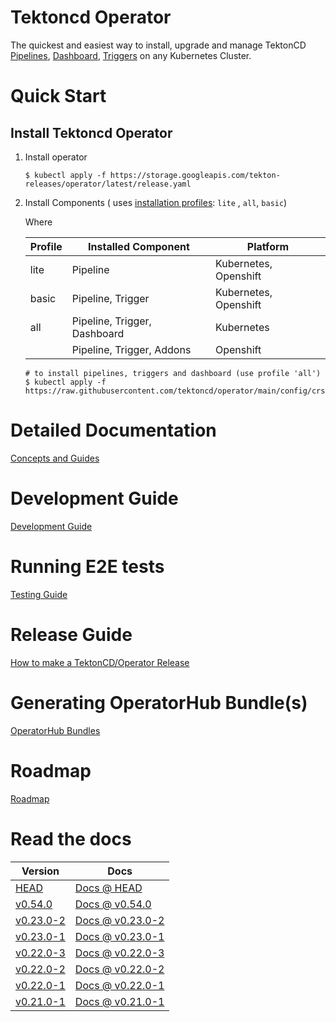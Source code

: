 # Tektoncd Operator

The quickest and easiest way to install, upgrade and manage TektonCD [Pipelines](https://github.com/tektoncd/pipeline),
[Dashboard](https://github.com/tektoncd/dashboard), [Triggers](https://github.com/tektoncd/triggers)
on any Kubernetes Cluster.

# Quick Start

## Install Tektoncd Operator

1. Install operator
    ```
    $ kubectl apply -f https://storage.googleapis.com/tekton-releases/operator/latest/release.yaml
    ```
2. Install Components (
   uses [installation profiles](https://github.com/tektoncd/operator/tree/main/config/crs/kubernetes/config): `lite`
   , `all`, `basic`)

   Where

   | Profile | Installed Component | Platform |
   |---------|---------------------|----------|
   | lite | Pipeline | Kubernetes, Openshift |
   | basic | Pipeline, Trigger | Kubernetes, Openshift |
   | all | Pipeline, Trigger, Dashboard | Kubernetes |
   |  | Pipeline, Trigger, Addons | Openshift |

    ```
    # to install pipelines, triggers and dashboard (use profile 'all')
    $ kubectl apply -f https://raw.githubusercontent.com/tektoncd/operator/main/config/crs/kubernetes/config/all/operator_v1alpha1_config_cr.yaml
    ```

# Detailed Documentation

[Concepts and Guides](docs/README.md)

# Development Guide

[Development Guide](docs/README.md)

# Running E2E tests

[Testing Guide](test/README.md)

# Release Guide

[How to make a TektonCD/Operator Release](tekton/README.md)

# Generating OperatorHub Bundle(s)

[OperatorHub Bundles](operatorhub/README.md)

# Roadmap

[Roadmap](./ROADMAP.md)

# Read the docs

| Version                                                                  | Docs                                                                         |
|--------------------------------------------------------------------------|------------------------------------------------------------------------------|
| [HEAD](/README.md)                                                       | [Docs @ HEAD](/docs/README.md)                                               |
| [v0.54.0](https://github.com/tektoncd/operator/releases/tag/v0.54.0)     | [Docs @ v0.54.0](https://github.com/tektoncd/operator/tree/v0.54.0/docs)     | [Examples @ v0.22.0](https://github.com/tektoncd/pipeline/tree/v0.54.0/examples#examples) |
| [v0.23.0-2](https://github.com/tektoncd/operator/releases/tag/v0.23.0-2) | [Docs @ v0.23.0-2](https://github.com/tektoncd/operator/tree/v0.23.0-2/docs) | [Examples @ v0.22.0](https://github.com/tektoncd/pipeline/tree/v0.23.0-2/examples#examples) |
| [v0.23.0-1](https://github.com/tektoncd/operator/releases/tag/v0.23.0-1) | [Docs @ v0.23.0-1](https://github.com/tektoncd/operator/tree/v0.23.0-1/docs) | [Examples @ v0.22.0](https://github.com/tektoncd/pipeline/tree/v0.23.0-1/examples#examples) |
| [v0.22.0-3](https://github.com/tektoncd/operator/releases/tag/v0.22.0-3) | [Docs @ v0.22.0-3](https://github.com/tektoncd/operator/tree/v0.22.0-3/docs) | [Examples @ v0.22.0](https://github.com/tektoncd/pipeline/tree/v0.22.0-3/examples#examples) |
| [v0.22.0-2](https://github.com/tektoncd/operator/releases/tag/v0.22.0-2) | [Docs @ v0.22.0-2](https://github.com/tektoncd/operator/tree/v0.22.0-2/docs) | [Examples @ v0.22.0](https://github.com/tektoncd/pipeline/tree/v0.22.0-2/examples#examples) |
| [v0.22.0-1](https://github.com/tektoncd/operator/releases/tag/v0.22.0-1) | [Docs @ v0.22.0-1](https://github.com/tektoncd/operator/tree/v0.22.0-1/docs) | [Examples @ v0.22.0](https://github.com/tektoncd/pipeline/tree/v0.22.0-1/examples#examples) |
| [v0.21.0-1](https://github.com/tektoncd/operator/releases/tag/v0.21.0-1) | [Docs @ v0.21.0-1](https://github.com/tektoncd/operator/tree/v0.21.0-1/docs) | [Examples @ v0.21.0](https://github.com/tektoncd/pipeline/tree/v0.21.0-1/examples#examples) |

